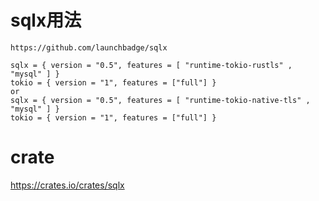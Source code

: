 # sqlx用法
    https://github.com/launchbadge/sqlx
    
    sqlx = { version = "0.5", features = [ "runtime-tokio-rustls" , "mysql" ] }
    tokio = { version = "1", features = ["full"] }
    or
    sqlx = { version = "0.5", features = [ "runtime-tokio-native-tls" , "mysql" ] }
    tokio = { version = "1", features = ["full"] }

# crate
https://crates.io/crates/sqlx
